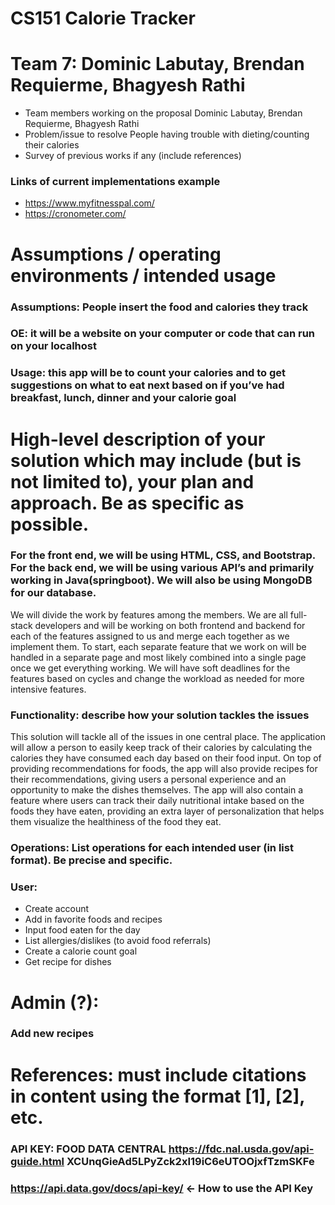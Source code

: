 # CS151 Calorie Tracker

# Team 7: Dominic Labutay, Brendan Requierme, Bhagyesh Rathi

* Team members working on the proposal
Dominic Labutay, Brendan Requierme, Bhagyesh Rathi
* Problem/issue to resolve
People having trouble with dieting/counting their calories
* Survey of previous works if any (include references)
### Links of current implementations example
* https://www.myfitnesspal.com/
* https://cronometer.com/


# Assumptions / operating environments / intended usage
### Assumptions: People insert the food and calories they track
### OE: it will be a website on your computer or code that can run on your localhost
### Usage: this app will be to count your calories and to get suggestions on what to eat next based on if you’ve had breakfast, lunch, dinner and your calorie goal

# High-level description of your solution which may include (but is not limited to), your plan and approach.  Be as specific as possible.
### For the front end, we will be using HTML, CSS, and Bootstrap. For the back end, we will be using various API’s and primarily working in Java(springboot). We will also be using MongoDB for our database.
We will divide the work by features among the members. We are all full-stack developers and will be working on both frontend and backend for each of the features assigned to us and merge each together as we implement them. To start, each separate feature that we work on will be handled in a separate page and most likely combined into a single page once we get everything working. We will have soft deadlines for the features based on cycles and change the workload as needed for more intensive features. 
### Functionality: describe how your solution tackles the issues
This solution will tackle all of the issues in one central place. The application will allow a person to easily keep track of their calories by calculating the calories they have consumed each day based on their food input. On top of providing recommendations for foods, the app will also provide recipes for their recommendations, giving users a personal experience and an opportunity to make the dishes themselves. The app will also contain a feature where users can track their daily nutritional intake based on the foods they have eaten, providing an extra layer of personalization that helps them visualize the healthiness of the food they eat. 
### Operations: List operations for each intended user (in list format).  Be precise and specific.
### User:
* Create account
* Add in favorite foods and recipes
* Input food eaten for the day
* List allergies/dislikes (to avoid food referrals)
* Create a calorie count goal
* Get recipe for dishes
# Admin (?):
### Add new recipes 

# References: must include citations in content using the format [1], [2], etc.

### API KEY: FOOD DATA CENTRAL https://fdc.nal.usda.gov/api-guide.html XCUnqGieAd5LPyZck2xI19iC6eUTOOjxfTzmSKFe
### https://api.data.gov/docs/api-key/ ← How to use the API Key
